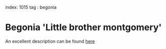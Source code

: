 index: 1015
tag : begonia

# Begonia 'Little brother montgomery'

An excellent description can be found [here](http://dctropics.blogspot.co.uk/2013/10/begonia-little-brother-montgomery-star.html)